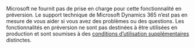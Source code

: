 Microsoft ne fournit pas de prise en charge pour cette fonctionnalité en préversion. Le support technique de Microsoft Dynamics 365 n’est pas en mesure de vous aider si vous avez des problèmes ou des questions. Les fonctionnalités en préversion ne sont pas destinées à être utilisées en production et sont soumises à des [conditions d’utilisation supplémentaires](http://go.microsoft.com/fwlink/p/?LinkId=511446) distinctes.